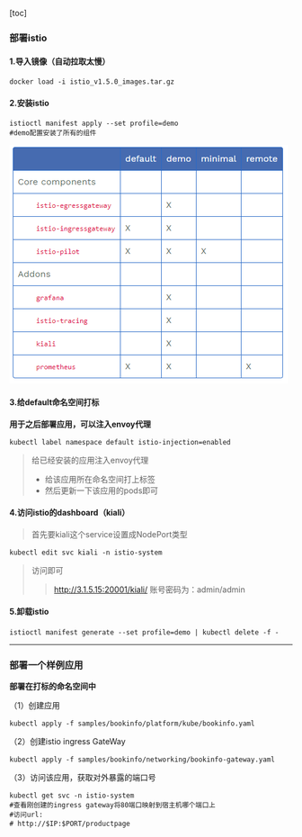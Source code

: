 [toc]
### 部署istio
#### 1.导入镜像（自动拉取太慢）
```shell
docker load -i istio_v1.5.0_images.tar.gz
```
#### 2.安装istio
```shell
istioctl manifest apply --set profile=demo
#demo配置安装了所有的组件
```
![](./imgs/deploy_01.png)
#### 3.给default命名空间打标
**用于之后部署应用，可以注入envoy代理**
```shell
kubectl label namespace default istio-injection=enabled
```
>给已经安装的应用注入envoy代理
>* 给该应用所在命名空间打上标签
>* 然后更新一下该应用的pods即可
#### 4.访问istio的dashboard（kiali）
>首先要kiali这个service设置成NodePort类型  
```shell
kubectl edit svc kiali -n istio-system
```
>访问即可  
>>http://3.1.5.15:20001/kiali/
账号密码为：admin/admin
#### 5.卸载istio
```shell
istioctl manifest generate --set profile=demo | kubectl delete -f -
```
***
### 部署一个样例应用
**部署在打标的命名空间中**

（1）创建应用
```shell
kubectl apply -f samples/bookinfo/platform/kube/bookinfo.yaml
```
（2）创建istio ingress GateWay
```shell
kubectl apply -f samples/bookinfo/networking/bookinfo-gateway.yaml
```
（3）访问该应用，获取对外暴露的端口号
```shell
kubectl get svc -n istio-system
#查看刚创建的ingress gateway将80端口映射到宿主机哪个端口上
#访问url:
# http://$IP:$PORT/productpage
```
